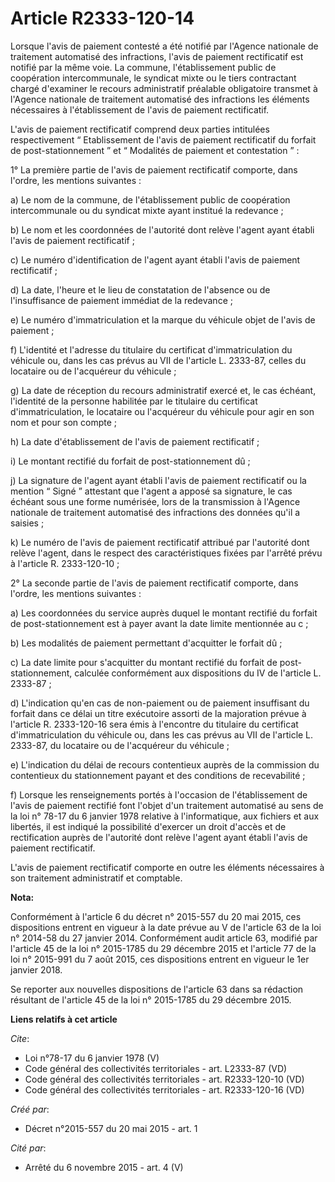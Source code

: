 # Article R2333-120-14

Lorsque l'avis de paiement contesté a été notifié par l'Agence nationale de traitement automatisé des infractions, l'avis de
paiement rectificatif est notifié par la même voie. La commune, l'établissement public de coopération intercommunale, le
syndicat mixte ou le tiers contractant chargé d'examiner le recours administratif préalable obligatoire transmet à l'Agence
nationale de traitement automatisé des infractions les éléments nécessaires à l'établissement de l'avis de paiement
rectificatif. 

L'avis de paiement rectificatif comprend deux parties intitulées respectivement “ Etablissement de l'avis de paiement
rectificatif du forfait de post-stationnement ” et “ Modalités de paiement et contestation ” : 

1° La première partie de l'avis de paiement rectificatif comporte, dans l'ordre, les mentions suivantes : 

a) Le nom de la commune, de l'établissement public de coopération intercommunale ou du syndicat mixte ayant institué la
redevance ; 

b) Le nom et les coordonnées de l'autorité dont relève l'agent ayant établi l'avis de paiement rectificatif ; 

c) Le numéro d'identification de l'agent ayant établi l'avis de paiement rectificatif ; 

d) La date, l'heure et le lieu de constatation de l'absence ou de l'insuffisance de paiement immédiat de la redevance ; 

e) Le numéro d'immatriculation et la marque du véhicule objet de l'avis de paiement ; 

f) L'identité et l'adresse du titulaire du certificat d'immatriculation du véhicule ou, dans les cas prévus au VII de
l'article L. 2333-87, celles du locataire ou de l'acquéreur du véhicule ; 

g) La date de réception du recours administratif exercé et, le cas échéant, l'identité de la personne habilitée par le
titulaire du certificat d'immatriculation, le locataire ou l'acquéreur du véhicule pour agir en son nom et pour son compte ; 

h) La date d'établissement de l'avis de paiement rectificatif ; 

i) Le montant rectifié du forfait de post-stationnement dû ; 

j) La signature de l'agent ayant établi l'avis de paiement rectificatif ou la mention “ Signé ” attestant que l'agent a
apposé sa signature, le cas échéant sous une forme numérisée, lors de la transmission à l'Agence nationale de traitement
automatisé des infractions des données qu'il a saisies ; 

k) Le numéro de l'avis de paiement rectificatif attribué par l'autorité dont relève l'agent, dans le respect des
caractéristiques fixées par l'arrêté prévu à l'article R. 2333-120-10 ; 

2° La seconde partie de l'avis de paiement rectificatif comporte, dans l'ordre, les mentions suivantes : 

a) Les coordonnées du service auprès duquel le montant rectifié du forfait de post-stationnement est à payer avant la date
limite mentionnée au c ; 

b) Les modalités de paiement permettant d'acquitter le forfait dû ; 

c) La date limite pour s'acquitter du montant rectifié du forfait de post-stationnement, calculée conformément aux
dispositions du IV de l'article L. 2333-87 ; 

d) L'indication qu'en cas de non-paiement ou de paiement insuffisant du forfait dans ce délai un titre exécutoire assorti de
la majoration prévue à l'article R. 2333-120-16 sera émis à l'encontre du titulaire du certificat d'immatriculation du
véhicule ou, dans les cas prévus au VII de l'article L. 2333-87, du locataire ou de l'acquéreur du véhicule ; 

e) L'indication du délai de recours contentieux auprès de la commission du contentieux du stationnement payant et des
conditions de recevabilité ; 

f) Lorsque les renseignements portés à l'occasion de l'établissement de l'avis de paiement rectifié font l'objet d'un
traitement automatisé au sens de la loi n° 78-17 du 6 janvier 1978 relative à l'informatique, aux fichiers et aux libertés,
il est indiqué la possibilité d'exercer un droit d'accès et de rectification auprès de l'autorité dont relève l'agent ayant
établi l'avis de paiement rectificatif. 

L'avis de paiement rectificatif comporte en outre les éléments nécessaires à son traitement administratif et comptable.

**Nota:**

Conformément à l'article 6 du décret n° 2015-557 du 20 mai 2015, ces dispositions entrent en vigueur à la date prévue au V de
l'article 63 de la loi n° 2014-58 du 27 janvier 2014. Conformément audit article 63, modifié par l'article 45 de la loi n°
2015-1785 du 29 décembre 2015 et l'article 77 de la loi n° 2015-991 du 7 août 2015, ces dispositions entrent en vigueur le
1er janvier 2018. 

Se reporter aux nouvelles dispositions de l'article 63 dans sa rédaction résultant de l'article 45 de la loi n° 2015-1785 du
29 décembre 2015.

**Liens relatifs à cet article**

_Cite_:

  - Loi n°78-17 du 6 janvier 1978 (V)
  - Code général des collectivités territoriales - art. L2333-87 (VD)
  - Code général des collectivités territoriales - art. R2333-120-10 (VD)
  - Code général des collectivités territoriales - art. R2333-120-16 (VD)

_Créé par_:

  - Décret n°2015-557 du 20 mai 2015 - art. 1

_Cité par_:

  - Arrêté du 6 novembre 2015 - art. 4 (V)
